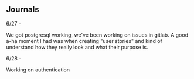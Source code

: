 ## Journals

6/27 -

We got postgresql working, we've been working on issues in gitlab. A good a-ha moment I had was when creating "user stories" and kind of understand how they really look and what their purpose is.

6/28 -

Working on authentication
